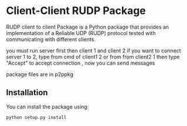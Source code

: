 
# Client-Client RUDP Package

RUDP client to client Package is a Python package that provides an implementation of a Reliable UDP (RUDP) protocol tested with communicating with different clients.

you must run server first then client 1 and client 2
if you want to connect server 1 to 2, type from cmd of client1 2 or from from client2 1 then type "Accept" to accept connection , now you can send messages 

package files are in p2ppkg


## Installation

You can install the package using:

```bash
python setup.py install

 

 